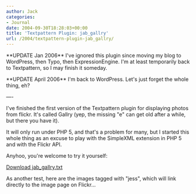 ```yaml
---
author: Jack
categories:
- Journal
date: 2004-09-30T18:28:03+00:00
title: 'Textpattern Plugin: jab_gallry'
url: /2004/textpattern-plugin-jab_gallry/
---
```


\*\*UPDATE Jan 2006\*\* I've ignored this plugin since moving my blog to WordPress, then Typo, then ExpressionEngine. I'm at least temporarily back to Textpattern, so I may finish it someday. 

\*\*UPDATE April 2006\*\* I'm back to WordPress. Let's just forget the whole thing, eh? 

&#8212;- 

I've finished the first version of the Textpattern plugin for displaying photos from flickr. It's called Gallry (yep, the missing "e" can get old after a while, but there you have it).

It will only run under PHP 5, and that's a problem for many, but I started this whole thing as an excuse to play with the SimpleXML extension in PHP 5 and with the Flickr API.

Anyhoo, you're welcome to try it yourself:

[Download jab_gallry.txt][1]

As another test, here are the images tagged with "jess", which will link directly to the image page on Flickr&#8230;

 [1]: https://jackbaty.com/downloads/txpplugins/jab_gallry.txt